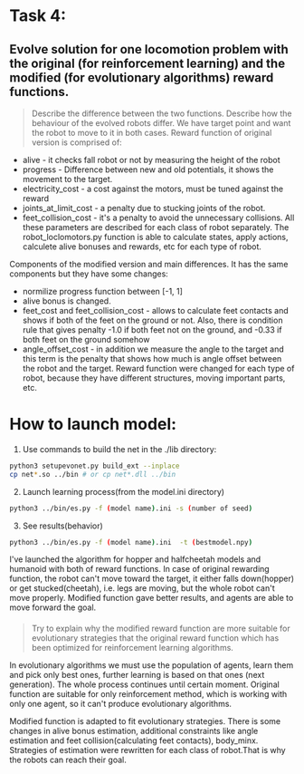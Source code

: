 # Task 4: 
## Evolve solution for one locomotion problem with the original (for reinforcement learning) and the modified (for evolutionary algorithms) reward functions.
 
> Describe the difference between the two functions. Describe how the behaviour of the evolved robots differ.
We have target point and want the robot to move to it in both cases. 
Reward function of original version is comprised of:
* alive - it checks fall robot or not by measuring the height of the robot 
* progress - Difference between new and old potentials, it shows the movement to the target.
* electricity_cost -  a cost against the motors, must be tuned against the reward
* joints_at_limit_cost -  a penalty due to stucking joints of the robot. 
* feet_collision_cost - it's a penalty to avoid the unnecessary collisions.
All these parameters are described for each class of robot separately.
The robot_loclomotors.py function is able to calculate states, apply actions, calculete alive bonuses and rewards, etc for each type of robot.

Components of the modified version and main differences. It has the same components but they have some changes:
* normilize progress function between [-1, 1]
* alive bonus is changed.  
* feet_cost and feet_collision_cost - allows to calculate feet contacts and shows if both of the feet on the ground or not.  Also, there is condition rule that gives penalty -1.0 if both feet not on the ground, and -0.33 if both feet on the ground somehow
* angle_offset_cost - in addition we measure the angle to the target and this term is the penalty that shows how much is angle offset between the robot and the target.
Reward function were changed for each type of robot, because they have different structures, moving important parts, etc.

# How to launch model:
1. Use commands to build the net in the ./lib directory:
``` bash
python3 setupevonet.py build_ext --inplace
cp net*.so ../bin # or cp net*.dll ../bin
```
2. Launch learning process(from the model.ini directory)
``` bash
python3 ../bin/es.py -f (model name).ini -s (number of seed)
```
3. See results(behavior)
``` bash
python3 ../bin/es.py -f (model name).ini  -t (bestmodel.npy)
```
I've launched the algorithm for hopper and halfcheetah models and humanoid with both of reward functions. In case of original rewarding function, the robot can't move toward the target, it either falls down(hopper) or get stucked(cheetah), i.e. legs are moving, but the whole robot can't move properly.  Modified function gave better results, and agents are able to move forward the goal. 

#### 

> Try to explain why the modified reward function are more suitable for evolutionary strategies that the original reward function which has been optimized for reinforcement learning algorithms. 

In evolutionary algorithms we must use the population of agents, learn them and pick only best ones, further learning is based on that ones (next generation). The whole process continues until certain moment. Original function are suitable for only reinforcement method, which is working with only one agent, so it can't produce evolutionary algorithms. 

Modified function is adapted to fit evolutionary strategies. There is some changes in alive bonus estimation, additional constraints like angle estimation and feet collision(calculating feet contacts), body_minx. Strategies of estimation were rewritten for each class of robot.That is why the robots can reach their goal.



